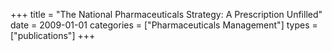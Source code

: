 +++
title = "The National Pharmaceuticals Strategy: A Prescription Unfilled"
date = 2009-01-01
categories = ["Pharmaceuticals Management"]
types = ["publications"]
+++
